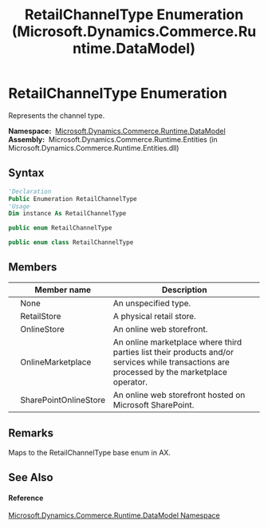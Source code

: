 ﻿---
title: RetailChannelType Enumeration (Microsoft.Dynamics.Commerce.Runtime.DataModel)
TOCTitle: RetailChannelType Enumeration
ms:assetid: T:Microsoft.Dynamics.Commerce.Runtime.DataModel.RetailChannelType
ms:mtpsurl: https://technet.microsoft.com/en-us/library/microsoft.dynamics.commerce.runtime.datamodel.retailchanneltype(v=AX.60)
ms:contentKeyID: 49837916
ms.date: 05/18/2015
mtps_version: v=AX.60
f1_keywords:
- Microsoft.Dynamics.Commerce.Runtime.DataModel.RetailChannelType
- Microsoft.Dynamics.Commerce.Runtime.DataModel.RetailChannelType.None
- Microsoft.Dynamics.Commerce.Runtime.DataModel.RetailChannelType.OnlineMarketplace
- Microsoft.Dynamics.Commerce.Runtime.DataModel.RetailChannelType.OnlineStore
- Microsoft.Dynamics.Commerce.Runtime.DataModel.RetailChannelType.RetailStore
- Microsoft.Dynamics.Commerce.Runtime.DataModel.RetailChannelType.SharePointOnlineStore
dev_langs:
- CSharp
- C++
- VB
---

# RetailChannelType Enumeration

Represents the channel type.

**Namespace:**  [Microsoft.Dynamics.Commerce.Runtime.DataModel](microsoft-dynamics-commerce-runtime-datamodel-namespace.md)  
**Assembly:**  Microsoft.Dynamics.Commerce.Runtime.Entities (in Microsoft.Dynamics.Commerce.Runtime.Entities.dll)

## Syntax

``` vb
'Declaration
Public Enumeration RetailChannelType
'Usage
Dim instance As RetailChannelType
```

``` csharp
public enum RetailChannelType
```

``` c++
public enum class RetailChannelType
```

## Members

<table>
<thead>
<tr class="header">
<th></th>
<th>Member name</th>
<th>Description</th>
</tr>
</thead>
<tbody>
<tr class="odd">
<td></td>
<td>None</td>
<td>An unspecified type.</td>
</tr>
<tr class="even">
<td></td>
<td>RetailStore</td>
<td>A physical retail store.</td>
</tr>
<tr class="odd">
<td></td>
<td>OnlineStore</td>
<td>An online web storefront.</td>
</tr>
<tr class="even">
<td></td>
<td>OnlineMarketplace</td>
<td>An online marketplace where third parties list their products and/or services while transactions are processed by the marketplace operator.</td>
</tr>
<tr class="odd">
<td></td>
<td>SharePointOnlineStore</td>
<td>An online web storefront hosted on Microsoft SharePoint.</td>
</tr>
</tbody>
</table>


## Remarks

Maps to the RetailChannelType base enum in AX.

## See Also

#### Reference

[Microsoft.Dynamics.Commerce.Runtime.DataModel Namespace](microsoft-dynamics-commerce-runtime-datamodel-namespace.md)

